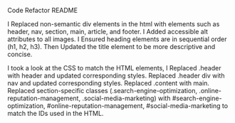 Code Refactor README

I Replaced non-semantic div elements in the html with elements such as header, nav, section, main, article, and footer.
I Added accessible alt attributes to all images.
I Ensured heading elements are in sequential order (h1, h2, h3).
Then Updated the title element to be more descriptive and concise.

I took a look at the CSS to match the HTML elements, I Replaced .header with header and updated corresponding styles.
Replaced .header div with nav and updated corresponding styles.
Replaced .content with main.
Replaced section-specific classes (.search-engine-optimization, .online-reputation-management, .social-media-marketing) with #search-engine-optimization, #online-reputation-management, #social-media-marketing to match the IDs used in the HTML. 
